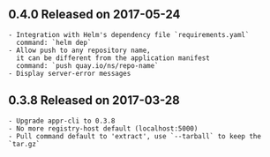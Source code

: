 ## 0.4.0 Released on 2017-05-24
    - Integration with Helm's dependency file `requirements.yaml`
      command: `helm dep`
    - Allow push to any repository name,
      it can be different from the application manifest
      command: `push quay.io/ns/repo-name`
    - Display server-error messages


## 0.3.8 Released on 2017-03-28
    - Upgrade appr-cli to 0.3.8
    - No more registry-host default (localhost:5000)
    - Pull command default to 'extract', use `--tarball` to keep the `tar.gz`
